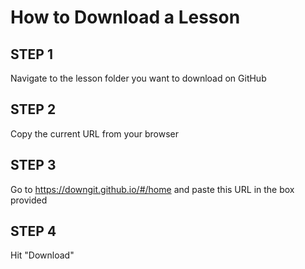 # How to Download a Lesson

## STEP 1
Navigate to the lesson folder you want to download on GitHub

## STEP 2
Copy the current URL from your browser

## STEP 3
Go to https://downgit.github.io/#/home and paste this URL in the box provided

## STEP 4
Hit "Download"